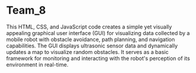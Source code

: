 # Team_8
This HTML, CSS, and JavaScript code creates a simple yet visually appealing graphical user interface (GUI) for visualizing data collected by a mobile robot with obstacle avoidance, path planning, and navigation capabilities. The GUI displays ultrasonic sensor data and dynamically updates a map to visualize random obstacles. It serves as a basic framework for monitoring and interacting with the robot's perception of its environment in real-time.
